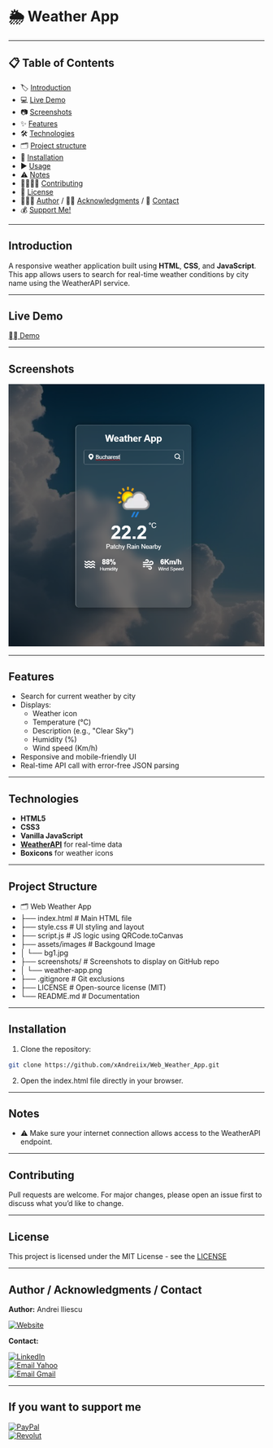 # 🌦️ Weather App

---

## 📋 Table of Contents
- 🏷️ [Introduction](#introduction)
- 💻 [Live Demo](#live-demo)
- 📷 [Screenshots](#screenshots)
- ✨ [Features](#features)
- 🛠️ [Technologies](#technologies)
- 🗂️ [Project structure](#project-structure)
- 💾 [Installation](#installation)
- ▶️ [Usage](#usage)
- ⚠️ [Notes](#notes)
- 🫱🏻‍🫲🏼 [Contributing](#contributing)
- 📜 [License](#license)
- 👨🏻‍💻 [Author](#author--acknowledgments--contact) / 🙏🏻 [Acknowledgments](#author--acknowledgments--contact) / 📩 [Contact](#author--acknowledgments--contact)
- 💰 [Support Me!](#if-you-want-to-support-me)

---

## Introduction
A responsive weather application built using **HTML**, **CSS**, and **JavaScript**. This app allows users to search for real-time weather conditions by city name using the WeatherAPI service.
<!-- ## Badges -->

---

## Live Demo
[⛓️‍💥 Demo](https://web-weather-app-one.vercel.app/)

---

## Screenshots
<p align="center">
  <img src="screenshots/weather-app.png" width="600">
</p>

---

## Features
- Search for current weather by city
- Displays:
  - Weather icon
  - Temperature (°C)
  - Description (e.g., "Clear Sky")
  - Humidity (%)
  - Wind speed (Km/h)
- Responsive and mobile-friendly UI
- Real-time API call with error-free JSON parsing

---

## Technologies
- **HTML5**
- **CSS3**
- **Vanilla JavaScript**
- **[WeatherAPI](https://www.weatherapi.com/)** for real-time data
- **Boxicons** for weather icons

---

## Project Structure
- 🗂️ Web Weather App
- ├── index.html              # Main HTML file
- ├── style.css               # UI styling and layout
- ├── script.js               # JS logic using QRCode.toCanvas
- ├── assets/images           # Backgound Image
- │   └── bg1.jpg             
- ├── screenshots/            # Screenshots to display on GitHub repo
- │   └── weather-app.png
- ├── .gitignore              # Git exclusions
- ├── LICENSE                 # Open-source license (MIT)
- └── README.md               # Documentation
<!-- ## Requirements -->

---

## Installation
1. Clone the repository:
```bash
git clone https://github.com/xAndreiix/Web_Weather_App.git
```
2. Open the index.html file directly in your browser.
<!-- ## Configuration -->
<!-- ## Runing tests -->
<!-- ## Deployment -->

---

## Notes
- ⚠️ Make sure your internet connection allows access to the WeatherAPI endpoint.

---

## Contributing
Pull requests are welcome.
For major changes, please open an issue first to discuss what you’d like to change.
<!-- ## Changelog -->

---

## License
This project is licensed under the MIT License - see the [LICENSE](LICENSE)

---

## Author / Acknowledgments / Contact
**Author:** 
Andrei Iliescu

[![Website](https://img.shields.io/badge/Website-PORTFOLIO-gold?style=for-the-badge&logo=about-dot-me&logoColor=white)](https://xandreiix.github.io/Andrei-Iliescu-Portfolio/)

<!-- **Acknowledgments:**  
- Inspired by [...](https://www.tiktok.com/...) tutorial on TikTok.

[![TikTok](https://img.shields.io/badge/TikTok-000000?style=for-the-badge&logo=TikTok&logoColor=white)](...)
- All thanks to him for the tutorial! -->

**Contact:**  

[![LinkedIn](https://img.shields.io/badge/LinkedIn-0077B5?style=for-the-badge&logo=linkedin&logoColor=white)](https://linkedin.com/in/andrei-iliescu-aa7910214)<br>
[![Email Yahoo](https://img.shields.io/badge/Email-andrey_iliescu%40yahoo.com-6001D2?style=for-the-badge&logoColor=white)](mailto:andrey_iliescu@yahoo.com)<br>
[![Email Gmail](https://img.shields.io/badge/Gmail-andrei.iliescu13102000%40gmail.com-D14836?style=for-the-badge&logo=gmail&logoColor=white)](mailto:andrei.iliescu13102000@gmail.com)

---

## If you want to support me
[![PayPal](https://img.shields.io/badge/PayPal-xAndreiix-00457C?style=for-the-badge&logo=paypal&logoColor=white)](https://paypal.me/xAndreiix)<br>
[![Revolut](https://img.shields.io/badge/Revolut-xAndreiix-001B2E?style=for-the-badge&logoColor=white)](https://revolut.me/xandreiix)
